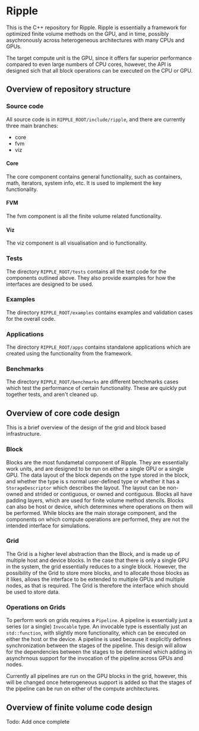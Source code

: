 # Ripple

This is the C++ repository for Ripple. Ripple is essentially a framework for
optimized finite volume methods on the GPU, and in time, possibly asychronously
across heterogeneous architectures with many CPUs and GPUs.

The target compute unit is the GPU, since it offers far superior performance
compared to even large numbers of CPU cores, however, the API is designed sich
that all block operations can be executed on the CPU or GPU.

## Overview of repository structure

### Source code

All source code is in ``RIPPLE_ROOT/include/ripple``, and there are currently
three main branches:

  - core
  - fvm
  - viz

#### Core

The core component contains general functionality, such as containers, math, 
iterators, system info, etc. It is used to implement the key functionality.

#### FVM

The fvm component is all the finite volume related functionality.

#### Viz

The viz component is all visualisation and io functionality.

### Tests

The directory ``RIPPLE_ROOT/tests`` contains all the test code for the
components outlined above. They also provide examples for how the interfaces are
designed to be used.

### Examples

The directory ``RIPPLE_ROOT/examples`` contains examples and validation cases
for the overall code.

### Applications

The directory ``RIPPLE_ROOT/apps`` contains standalone applications which are
created using the functionality from the framework.

### Benchmarks

The directory ``RIPPLE_ROOT/benchmarks`` are different benchmarks cases which
test the performance of certain functionality. These are quickly put together
tests, and aren't cleaned up.

## Overview of core code design

This is a brief overview of the design of the grid and block based
infrastructure.

### Block

Blocks are the most fundametal component of Ripple. They are essentially work
units, and are designed to be run on either a single GPU or a single GPU. The
data layout of the block depends on the type stored in the block, and whether
the type is s normal user-defined type or whether it has a `StorageDescriptor`
which describes the layout. The layout can be non-owned and strided or
contiguous, or owned and contiguous. Blocks all have padding layers, which are
used for finite volume method stencils. Blocks can also be host or device, which
determines where operations on them will be performed. While blocks are the main
storage component, and the components on which compute operations are performed,
they are not the intended interface for simulations.

### Grid

The Grid is a higher level abstraction than the Block, and is made up of
multiple host and device blocks. In the case that there is only a single GPU in
the system, the grid essentially reduces to a single block. However, the
possibility of the Grid to store more blocks, and to allocate those blocks as it
likes, allows the interface to be extended to multiple GPUs and multiple nodes,
as that is required. The Grid is therefore the interface which should be used to
store data.

### Operations on Grids

To perform work on grids requires a `Pipeline`. A pipeline is essentially just a
series (or a single) `Invocable` type. An invocable type is essentially just an
`std::function`, with slightly more functionality, which can be executed on
either the host or the device. A pipeline is used because it explicitly defines
synchronization between the stages of the pipeline. This design will allow
for the dependencies between the stages to be determined which adding in
asynchrnous support for the invocation of the pipeline across GPUs and nodes.

Currently all pipelines are run on the GPU blocks in the grid, however, this
will be changed once heterogeneous support is added so that the stages of the
pipeline can be run on either of the compute architectures.

## Overview of finite volume code design

Todo: Add once complete
